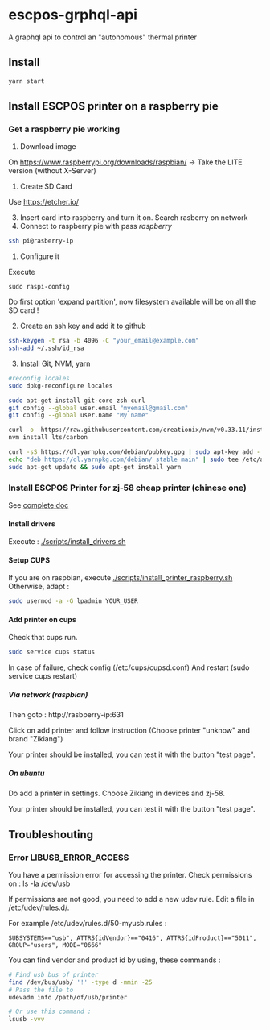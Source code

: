 # escpos-grphql-api

A graphql api to control an "autonomous" thermal printer

## Install

```bash
yarn start
```

## Install ESCPOS printer on a raspberry pie

### Get a raspberry pie working

1. Download image 

On https://www.raspberrypi.org/downloads/raspbian/ 
-> Take the LITE version (without X-Server)

1. Create SD Card 

Use https://etcher.io/

3. Insert card into raspberry and turn it on. Search rasberry on network
4. Connect to raspberry pie with pass *raspberry*

```bash
ssh pi@rasberry-ip
```

1. Configure it

Execute 
```ssh
sudo raspi-config
```
Do first option 'expand partition', now filesystem available will be on all the SD card !

2. Create an ssh key and add it to github

```bash
ssh-keygen -t rsa -b 4096 -C "your_email@example.com"
ssh-add ~/.ssh/id_rsa
```

3. Install Git, NVM, yarn

```bash
#reconfig locales
sudo dpkg-reconfigure locales

sudo apt-get install git-core zsh curl
git config --global user.email "myemail@gmail.com"
git config --global user.name "My name"

curl -o- https://raw.githubusercontent.com/creationix/nvm/v0.33.11/install.sh | bash
nvm install lts/carbon

curl -sS https://dl.yarnpkg.com/debian/pubkey.gpg | sudo apt-key add -
echo "deb https://dl.yarnpkg.com/debian/ stable main" | sudo tee /etc/apt/sources.list.d/yarn.list
sudo apt-get update && sudo apt-get install yarn
```

### Install ESCPOS Printer for zj-58 cheap printer (chinese one)

See [complete doc](http://scruss.com/blog/2015/07/12/thermal-printer-driver-for-cups-linux-and-raspberry-pi-zj-58/)

#### Install drivers
Execute : [./scripts/install_drivers.sh](./scripts/install_drivers.sh)

#### Setup CUPS
If you are on raspbian, execute [./scripts/install_printer_raspberry.sh](./scripts/install_printer_raspberry.sh)
Otherwise, adapt : 
```bash
sudo usermod -a -G lpadmin YOUR_USER
```

#### Add printer on cups

Check that cups run.

```bash
sudo service cups status
```

In case of failure, check config (/etc/cups/cupsd.conf)
And restart (sudo service cups restart)

##### Via network (raspbian)

Then goto : http://rasbperry-ip:631

Click on add printer and follow instruction
(Choose printer "unknow" and brand "Zikiang")

Your printer should be installed, you can test it with the button "test page".

##### On ubuntu

Do add a printer in settings. 
Choose Zikiang in devices and zj-58.

Your printer should be installed, you can test it with the button "test page".


## Troubleshouting

### Error LIBUSB_ERROR_ACCESS

You have a permission error for accessing the printer.
Check permissions on : ls -la /dev/usb

If permissions are not good, you need to add a new udev rule.
Edit a file in /etc/udev/rules.d/.

For example /etc/udev/rules.d/50-myusb.rules :

```
SUBSYSTEMS=="usb", ATTRS{idVendor}=="0416", ATTRS{idProduct}=="5011", GROUP="users", MODE="0666"
```

You can find vendor and product id by using, these commands :
```bash
# Find usb bus of printer
find /dev/bus/usb/ '!' -type d -mmin -25
# Pass the file to 
udevadm info /path/of/usb/printer

# Or use this command :
lsusb -vvv
```

